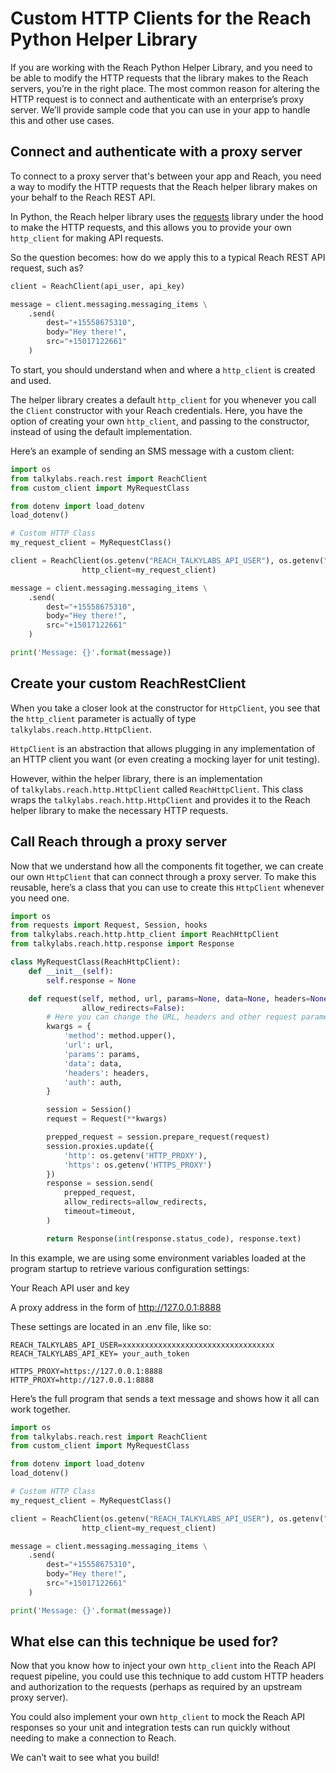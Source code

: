 # Custom HTTP Clients for the Reach Python Helper Library

If you are working with the Reach Python Helper Library, and you need to be able to modify the HTTP requests that the library makes to the Reach servers, you’re in the right place. The most common reason for altering the HTTP request is to connect and authenticate with an enterprise’s proxy server. We’ll provide sample code that you can use in your app to handle this and other use cases.

## Connect and authenticate with a proxy server

To connect to a proxy server that's between your app and Reach, you need a way to modify the HTTP requests that the Reach helper library makes on your behalf to the Reach REST API.

In Python, the Reach helper library uses the [requests](https://docs.python-requests.org/en/master/) library under the hood to make the HTTP requests, and this allows you to provide your own `http_client` for making API requests.

So the question becomes: how do we apply this to a typical Reach REST API request, such as?

```python
client = ReachClient(api_user, api_key)

message = client.messaging.messaging_items \
    .send(
        dest="+15558675310",
        body="Hey there!",
        src="+15017122661"
    )

```

To start, you should understand when and where a `http_client` is created and used.

The helper library creates a default `http_client` for you whenever you call the `Client` constructor with your Reach credentials. Here, you have the option of creating your own `http_client`, and passing to the constructor, instead of using the default implementation.

Here’s an example of sending an SMS message with a custom client:

```python
import os
from talkylabs.reach.rest import ReachClient
from custom_client import MyRequestClass

from dotenv import load_dotenv
load_dotenv()

# Custom HTTP Class
my_request_client = MyRequestClass()

client = ReachClient(os.getenv("REACH_TALKYLABS_API_USER"), os.getenv("REACH_TALKYLABS_API_KEY"),
                http_client=my_request_client)

message = client.messaging.messaging_items \
    .send(
        dest="+15558675310",
        body="Hey there!",
        src="+15017122661"
    )

print('Message: {}'.format(message))
```

## Create your custom ReachRestClient

When you take a closer look at the constructor for `HttpClient`, you see that the `http_client` parameter is actually of type `talkylabs.reach.http.HttpClient`.

`HttpClient` is an abstraction that allows plugging in any implementation of an HTTP client you want (or even creating a mocking layer for unit testing).

However, within the helper library, there is an implementation of `talkylabs.reach.http.HttpClient` called `ReachHttpClient`. This class wraps the `talkylabs.reach.http.HttpClient` and provides it to the Reach helper library to make the necessary HTTP requests.

## Call Reach through a proxy server

Now that we understand how all the components fit together, we can create our own `HttpClient` that can connect through a proxy server. To make this reusable, here’s a class that you can use to create this `HttpClient` whenever you need one.

```python
import os
from requests import Request, Session, hooks
from talkylabs.reach.http.http_client import ReachHttpClient
from talkylabs.reach.http.response import Response

class MyRequestClass(ReachHttpClient):
    def __init__(self):
        self.response = None

    def request(self, method, url, params=None, data=None, headers=None, auth=None, timeout=None,
                allow_redirects=False):
        # Here you can change the URL, headers and other request parameters
        kwargs = {
            'method': method.upper(),
            'url': url,
            'params': params,
            'data': data,
            'headers': headers,
            'auth': auth,
        }

        session = Session()
        request = Request(**kwargs)

        prepped_request = session.prepare_request(request)
        session.proxies.update({
            'http': os.getenv('HTTP_PROXY'),
            'https': os.getenv('HTTPS_PROXY')
        })
        response = session.send(
            prepped_request,
            allow_redirects=allow_redirects,
            timeout=timeout,
        )

        return Response(int(response.status_code), response.text)
```

In this example, we are using some environment variables loaded at the program startup to retrieve various configuration settings:

Your Reach API user and key

A proxy address in the form of http://127.0.0.1:8888

These settings are located in an .env file, like so:

```env
REACH_TALKYLABS_API_USER=xxxxxxxxxxxxxxxxxxxxxxxxxxxxxxxxxx
REACH_TALKYLABS_API_KEY= your_auth_token

HTTPS_PROXY=https://127.0.0.1:8888
HTTP_PROXY=http://127.0.0.1:8888
```

Here’s the full program that sends a text message and shows how it all can work together.

```python
import os
from talkylabs.reach.rest import ReachClient
from custom_client import MyRequestClass

from dotenv import load_dotenv
load_dotenv()

# Custom HTTP Class
my_request_client = MyRequestClass()

client = ReachClient(os.getenv("REACH_TALKYLABS_API_USER"), os.getenv("REACH_TALKYLABS_API_KEY"),
                http_client=my_request_client)

message = client.messaging.messaging_items \
    .send(
        dest="+15558675310",
        body="Hey there!",
        src="+15017122661"
    )

print('Message: {}'.format(message))
```

## What else can this technique be used for?

Now that you know how to inject your own `http_client` into the Reach API request pipeline, you could use this technique to add custom HTTP headers and authorization to the requests (perhaps as required by an upstream proxy server).

You could also implement your own `http_client` to mock the Reach API responses so your unit and integration tests can run quickly without needing to make a connection to Reach.

We can’t wait to see what you build!
